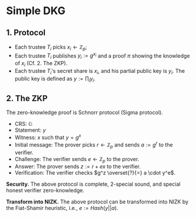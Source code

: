# Simple DKG

## 1. Protocol

* Each trustee $T_i$ picks $x_i \leftarrow \mathbb{Z}_p$;
* Each trustee $T_i$ publishes $y_i := g^{x_i}$ and a proof $\pi$ showing the knowledge of $x_i$ (Cf. 2. The ZKP).
* Each trustee $T_i$'s secret share is $x_i$, and his partial public key is $y_i$. The public key is defined as $y := \prod_i y_i$.

## 2. The ZKP

The zero-knowledge proof is Schnorr protocol (Sigma protocol).

* CRS: $\mathbb{G}$
* Statement: $y$
* Witness: $x$ such that $y=g^x$
* Initial message: The prover picks $r \leftarrow \mathbb{Z}_p$ and sends $a := g^r$ to the verifier.
* Challenge: The verifier sends $e \leftarrow \mathbb{Z}_p$ to the prover.
* Answer: The prover sends $z := r + ex$ to the verifier.
* Verification: The verifier checks $g^z \overset{?}{=} a \cdot y^e$.

**Security.** The above protocol is complete, 2-special sound, and special honest verifier zero-knowledge.

**Transform into NIZK.** The above protocol can be transformed into NIZK by the Fiat-Shamir heuristic, i.e., $e := Hash(y||a)$.